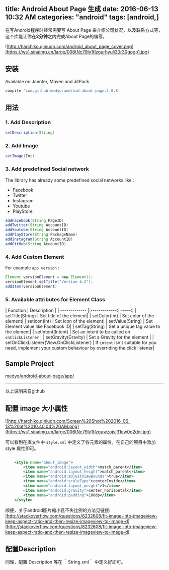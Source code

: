 title: Android About Page 生成
date: 2016-06-13 10:32 AM
categories: "android"
tags: [android,]
---
在写Android程序时经常需要写 About Page 来介绍公司状况，以及联系方式等，这个库能让你在**2分钟**之内完成About Page的编写。

<!--more-->

![http://harchiko.qiniudn.com/android_about_page_cover.png](https://ws1.sinaimg.cn/large/006tNc79ly1flzgurhyulj30r30gogp1.jpg)

## 安装
Available on Jcenter, Maven and JitPack

```groovy
compile 'com.github.medyo:android-about-page:1.0.8'
```


## 用法
### 1. Add Description

```java
setDescription(String)
```

### 2. Add Image
```java
setImage(Int)
```

### 3. Add predefined Social network
The library has already some predefined social networks like :  

* Facebook
* Twitter
* Instagram
* Youtube
* PlayStore

```java
addFacebook(String PageID)
addTwitter(String AccountID)
addYoutube(String AccountID)
addPlayStore(String PackageName)
addInstagram(String AccountID)
addGitHub(String AccountID)
```

### 4. Add Custom Element
For example `app version` :

```java
Element versionElement = new Element();
versionElement.setTitle("Version 6.2");
addItem(versionElement)
```

### 5. Available attributes for Element Class

| Function        | Description  |
| ------------- |:-------------:| -----:|
| setTitle(String) | Set title of the element|
| setColor(Int) | Set color of the element|
| setIcon(Int) | Set icon of the element|
| setValue(String) | Set Element value like Facebook ID|
| setTag(String) | Set a unique tag value to the element|
| setIntent(Intent) | Set an intent to be called on `onClickListener` |
| setGravity(Gravity) | Set a Gravity for the element  |
| setOnClickListener(View.OnClickListener) | If `intent` isn't suitable for you need, implement your custom behaviour by overriding the click listener|


## Sample Project
[medyo/android-about-page/app/](https://github.com/medyo/android-about-page/tree/master/app)

---------
以上说明来自github

## 配置 image 大小属性
![http://harchiko.qiniudn.com/Screen%20Shot%202016-06-13%20at%2010.40.04%20AM.png](https://ws1.sinaimg.cn/large/006tNc79ly1flzguwzojyj31ew0o2dqi.jpg)

可以看到在库文件中 `style.xml` 中定义了各元素的属性，在自己的项目中添加 style 属性即可。

```xml

    <style name="about_image">
        <item name="android:layout_width">match_parent</item>
        <item name="android:layout_height">match_parent</item>
        <item name="android:adjustViewBounds">true</item>
        <item name="android:scaleType">centerInside</item>
        <item name="android:layout_weight">1</item>
        <item name="android:gravity">center_horizontal</item>
        <item name="android:padding">100dp</item>
    </style>
```

顺便，关于android图片缩小且不失比例的方法见链接: [http://stackoverflow.com/questions/8232608/fit-image-into-imageview-keep-aspect-ratio-and-then-resize-imageview-to-image-d](http://stackoverflow.com/questions/8232608/fit-image-into-imageview-keep-aspect-ratio-and-then-resize-imageview-to-image-d)

## 配置Description

同理，配置 Description 等在 ｀String.xml｀ 中定义好即可。